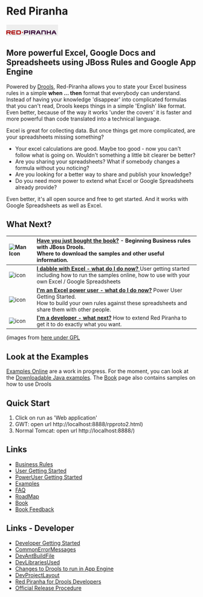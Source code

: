 
# Red Piranha 

![Red Piranha Logo](/site/images/top/02.gif)

## More powerful Excel, Google Docs and Spreadsheets using JBoss Rules and Google App Engine

Powered by [Drools](http://www.jboss.org/drools), Red-Piranha allows you to state your Excel business rules in a simple **when ... then** format that everybody can understand.
Instead of having your knowledge 'disappear' into complicated formulas that you can't read, Drools keeps things in a simple 'English' like format.
Even better, because of the way it works 'under the covers' it is faster and more powerful than code translated into a technical language.

Excel is great for collecting data. But once things get more complicated, are your spreadsheets missing something?

* Your excel calculations are good. Maybe too good - now you can't follow what is going on. Wouldn't something a little bit clearer be better?
* Are you sharing your spreadsheets? What if somebody changes a formula without you noticing?
* Are you looking for a better way to share and publish your knowledge?
* Do you need more power to extend what Excel or Google Spreadsheets already provide?

Even better, it's all open source and free to get started. And it works with Google Spreadsheets as well as Excel.

## What Next?

| ![Man Icon](http://icons.iconarchive.com/icons/mart/glaze/48/man-icon.png) | **[Have you just bought the book?](docs/Book.md)** - Beginning Business rules with JBoss Drools. <br /> Where to download the samples and other useful information. |
|:----------------------------------------------------------------------------|:---------------------------------------------------------------------------------------------------------------------------------------------------------------|
| ![icon](http://icons.iconarchive.com/icons/mart/glaze/48/spreadsheet-icon.png) | **[I dabble with Excel - what do I do now? ](docs/UserEndUserGettingStarted.md)** User getting started <br /> including how to run the samples online, how to use with your own Excel / Google Spreadsheets|
| ![icon](http://icons.iconarchive.com/icons/mart/glaze/48/package-development-icon.png) | **[I'm an Excel power user - what do I do now?](docs/PowerPowerUserGettingStarted.md)** Power User Getting Started. <br /> How to build your own rules against these spreadsheets and share them with other people.|
|  ![icon](http://icons.iconarchive.com/icons/mart/glaze/48/source-j-icon.png) | **[I'm a developer - what next?](docs/DevDeveloperGettingStarted.md)** How to extend Red Piranha to get it to do exactly what you want.|

(images from [here under GPL](http://www.iconarchive.com/show/glaze-icons-by-mart/spreadsheet-icon.html)

## Look at the Examples
[Examples Online](docs/RedPiranha.md) are a work in progress. For the moment, you can look at the [Downloadable Java examples](docs/RedPiranhaExamples.md). The [Book](docs/Book.md) page also contains samples on how to use Drools

## Quick Start 

1. Click on run as 'Web application'
1. GWT: open url http://localhost:8888/rpproto2.html)
1. Normal Tomcat: open url http://localhost:8888/)

## Links 

* [Business Rules](BusinessRules.md)
* [User Getting Started](UserEndUserGettingStarted.md)
* [PowerUser Getting Started](PowerPowerUserGettingStarted.md)
* [Examples](RedPiranhaExamples.md)
* [FAQ](FAQ.md)
* [RoadMap](RoadMap.md)
* [Book](Book.md)
* [Book Feedback](BookFeedback.md)

## Links - Developer

* [Developer Getting Started](DevDeveloperGettingStarted.md)
* [CommonErrorMessages](CommonErrorMessages.md)
* [DevAntBuildFile](DevAntBuildFile.md)
* [DevLibrariesUsed](DevLibrariesUsed.md)
* [Changes to Drools to run in App Engine](ModifyDroolsRunInGoogleAppEngine.md)
* [DevProjectLayout](DevProjectLayout.md)
* [Red Piranha for Drools Developers](DevRedPiranhaForDroolsDevelopers.md)
* [Official Release Procedure](DevOfficialReleaseProcedure.md)
